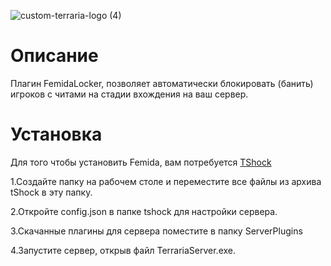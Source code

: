 ![custom-terraria-logo (4)](https://user-images.githubusercontent.com/85753549/163359346-44c925e2-629b-457d-8837-171302a46c20.png)

# Описание

Плагин FemidaLocker, позволяет автоматически блокировать (банить) игроков с читами на стадии вхождения на ваш сервер.

# Установка
Для того чтобы установить Femida, вам потребуется [TShock]()

1.Создайте папку на рабочем столе и переместите все файлы из архива tShock в эту папку.

2.Откройте config.json в папке tshock для настройки сервера.

3.Скачанные плагины для сервера поместите в папку ServerPlugins

4.Запустите сервер, открыв файл TerrariaServer.exe.

